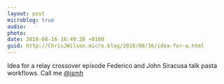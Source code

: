 ```yaml
---
layout: post
microblog: true
audio: 
photo: 
date: 2018-08-16 16:49:26 +0100
guid: http://ChrisJWilson.micro.blog/2018/08/16/idea-for-a.html
---
```

Idea for a relay crossover episode Federico and John Siracusa talk pasta workflows. Call me [@ismh](https://micro.blog/ismh)
